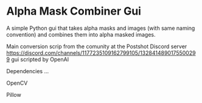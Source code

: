 # Alpha Mask Combiner Gui

A simple Python gui that takes alpha masks and images (with same naming convention) and combines them into alpha masked images.

Main conversion scrip from the comunity at the Postshot Discord server https://discord.com/channels/1177235109162799105/1328414890175500299
gui scripted by OpenAI

Dependencies ...

OpenCV

Pillow
